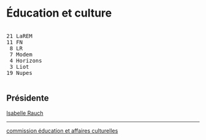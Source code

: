 Éducation et culture
====================


<pre class="composition">

21 LaREM
11 FN
 8 LR
 7 Modem
 4 Horizons
 3 Liot
19 Nupes

</pre>


Présidente
----------

[Isabelle Rauch][présidente]


<hr class="separator">

[commission éducation et affaires culturelles][officiel]



[présidente]: https://www.assemblee-nationale.fr/dyn/deputes/PA720552
[officiel]: https://www.assemblee-nationale.fr/dyn/16/organes/commissions-permanentes/affaires-culturelles/composition
